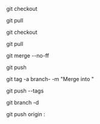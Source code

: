 <p>git checkout <feature-branch></p>
<p>git pull</p>
<p>git checkout <release-branch></p>
<p>git pull</p>
<p>git merge --no-ff <feature-branch></p>
<p>git push</p>
<p>git tag -a branch-<feature-branch> -m "Merge <feature-branch> into <release-branch>"</p>
<p>git push --tags</p>
<p>git branch -d <feature-branch></p>
<p>git push origin :<feature-branch></p>
